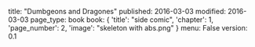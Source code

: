 title: "Dumbgeons and Dragones"
published: 2016-03-03
modified: 2016-03-03
page_type: book
book: { 'title': "side comic", 'chapter': 1, 'page_number': 2, 'image': "skeleton with abs.png" }
menu: False
version: 0.1
